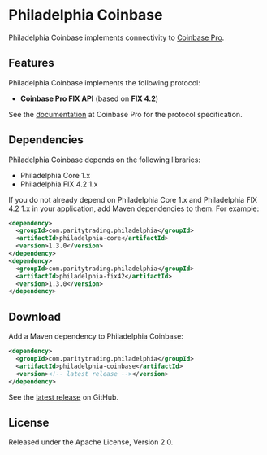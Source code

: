 # Philadelphia Coinbase

Philadelphia Coinbase implements connectivity to [Coinbase Pro][].

  [Coinbase Pro]: https://pro.coinbase.com

## Features

Philadelphia Coinbase implements the following protocol:

- **Coinbase Pro FIX API** (based on **FIX 4.2**)

See the [documentation][] at Coinbase Pro for the protocol specification.

  [documentation]: https://docs.pro.coinbase.com

## Dependencies

Philadelphia Coinbase depends on the following libraries:

- Philadelphia Core 1.x
- Philadelphia FIX 4.2 1.x

If you do not already depend on Philadelphia Core 1.x and Philadelphia FIX 4.2
1.x in your application, add Maven dependencies to them. For example:

```xml
<dependency>
  <groupId>com.paritytrading.philadelphia</groupId>
  <artifactId>philadelphia-core</artifactId>
  <version>1.3.0</version>
</dependency>
<dependency>
  <groupId>com.paritytrading.philadelphia</groupId>
  <artifactId>philadelphia-fix42</artifactId>
  <version>1.3.0</version>
</dependency>
```

## Download

Add a Maven dependency to Philadelphia Coinbase:

```xml
<dependency>
  <groupId>com.paritytrading.philadelphia</groupId>
  <artifactId>philadelphia-coinbase</artifactId>
  <version><!-- latest release --></version>
</dependency>
```

See the [latest release][] on GitHub.

  [latest release]: https://github.com/paritytrading/philadelphia-extras/releases/latest

## License

Released under the Apache License, Version 2.0.
